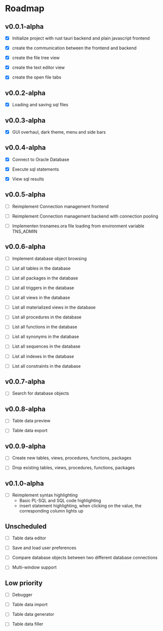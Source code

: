 # Roadmap

## v0.0.1-alpha

- [x] Initialize project with rust tauri backend and plain javascript frontend
- [x] create the communication between the frontend and backend
- [x] create the file tree view
- [x] create the text editor view
- [x] create the open file tabs


## v0.0.2-alpha

- [x] Loading and saving sql files


## v0.0.3-alpha

- [x] GUI overhaul, dark theme, menu and side bars


## v0.0.4-alpha

- [x] Connect to Oracle Database
- [x] Execute sql statements
- [x] View sql results


## v0.0.5-alpha

- [ ] Reimplement Connection management frontend
- [ ] Reimplement Connection management backend with connection pooling
- [ ] Implementen tnsnames.ora file loading from environment variable TNS_ADMIN


## v0.0.6-alpha

- [ ] Implement database object browsing
- [ ] List all tables in the database
- [ ] List all packages in the database
- [ ] List all triggers in the database
- [ ] List all views in the database
- [ ] List all materialized views in the database
- [ ] List all procedures in the database
- [ ] List all functions in the database
- [ ] List all synonyms in the database
- [ ] List all sequences in the database
- [ ] List all indexes in the database
- [ ] List all constraints in the database



## v0.0.7-alpha

- [ ] Search for database objects


## v0.0.8-alpha

- [ ] Table data preview
- [ ] Table data export


## v0.0.9-alpha

- [ ] Create new tables, views, procedures, functions, packages
- [ ] Drop existing tables, views, procedures, functions, packages


## v0.1.0-alpha
- [ ] Reimplement syntax highlighting
  - Basic PL-SQL and SQL code highlighting
  - insert statement highlighting, when clicking on the value, the corresponding column lights up


##  Unscheduled

- [ ] Table data editor
- [ ] Save and load user preferences
- [ ] Compare database objects between two different database connections
- [ ] Multi-window support


## Low priority

- [ ] Debugger
- [ ] Table data import
- [ ] Table data generator
- [ ] Table data filler

